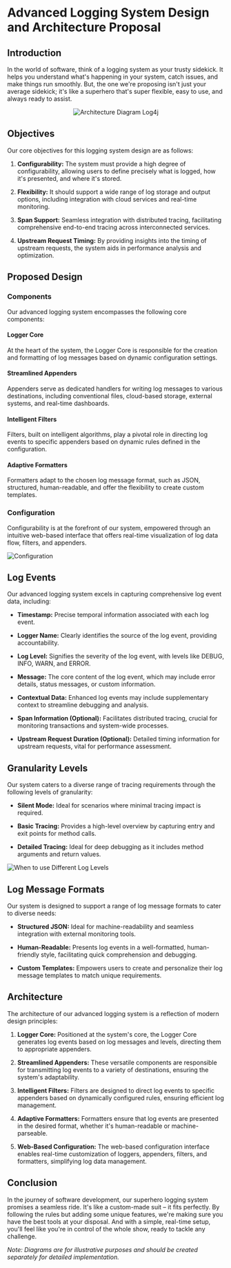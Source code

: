 # Advanced Logging System Design and Architecture Proposal

## Introduction

In the world of software, think of a logging system as your trusty sidekick. It helps you understand what's happening in your system, catch issues, and make things run smoothly. But, the one we're proposing isn't just your average sidekick; it's like a superhero that's super flexible, easy to use, and always ready to assist.

<p align="center">
  <img src="https://ducmanhphan.github.io/img/Log4j/1.x/Log4j-1-architecture.jpg" alt="Architecture Diagram Log4j"/>
</p>


## Objectives

Our core objectives for this logging system design are as follows:

1. **Configurability:** The system must provide a high degree of configurability, allowing users to define precisely what is logged, how it's presented, and where it's stored.

2. **Flexibility:** It should support a wide range of log storage and output options, including integration with cloud services and real-time monitoring.

3. **Span Support:** Seamless integration with distributed tracing, facilitating comprehensive end-to-end tracing across interconnected services.

4. **Upstream Request Timing:** By providing insights into the timing of upstream requests, the system aids in performance analysis and optimization.

## Proposed Design

### Components

Our advanced logging system encompasses the following core components:

#### Logger Core

At the heart of the system, the Logger Core is responsible for the creation and formatting of log messages based on dynamic configuration settings.


#### Streamlined Appenders

Appenders serve as dedicated handlers for writing log messages to various destinations, including conventional files, cloud-based storage, external systems, and real-time dashboards.


#### Intelligent Filters

Filters, built on intelligent algorithms, play a pivotal role in directing log events to specific appenders based on dynamic rules defined in the configuration.


#### Adaptive Formatters

Formatters adapt to the chosen log message format, such as JSON, structured, human-readable, and offer the flexibility to create custom templates.


### Configuration

Configurability is at the forefront of our system, empowered through an intuitive web-based interface that offers real-time visualization of log data flow, filters, and appenders.

![Configuration](diagrams/configuration.png)

## Log Events

Our advanced logging system excels in capturing comprehensive log event data, including:

- **Timestamp:** Precise temporal information associated with each log event.

- **Logger Name:** Clearly identifies the source of the log event, providing accountability.

- **Log Level:** Signifies the severity of the log event, with levels like DEBUG, INFO, WARN, and ERROR.

- **Message:** The core content of the log event, which may include error details, status messages, or custom information.

- **Contextual Data:** Enhanced log events may include supplementary context to streamline debugging and analysis.

- **Span Information (Optional):** Facilitates distributed tracing, crucial for monitoring transactions and system-wide processes.

- **Upstream Request Duration (Optional):** Detailed timing information for upstream requests, vital for performance assessment.

## Granularity Levels

Our system caters to a diverse range of tracing requirements through the following levels of granularity:

- **Silent Mode:** Ideal for scenarios where minimal tracing impact is required.

- **Basic Tracing:** Provides a high-level overview by capturing entry and exit points for method calls.

- **Detailed Tracing:** Ideal for deep debugging as it includes method arguments and return values.

![When to use Different Log Levels](https://i.stack.imgur.com/z5Fim.png)

## Log Message Formats

Our system is designed to support a range of log message formats to cater to diverse needs:

- **Structured JSON:** Ideal for machine-readability and seamless integration with external monitoring tools.

- **Human-Readable:** Presents log events in a well-formatted, human-friendly style, facilitating quick comprehension and debugging.

- **Custom Templates:** Empowers users to create and personalize their log message templates to match unique requirements.

## Architecture

The architecture of our advanced logging system is a reflection of modern design principles:

1. **Logger Core:** Positioned at the system's core, the Logger Core generates log events based on log messages and levels, directing them to appropriate appenders.

2. **Streamlined Appenders:** These versatile components are responsible for transmitting log events to a variety of destinations, ensuring the system's adaptability.

3. **Intelligent Filters:** Filters are designed to direct log events to specific appenders based on dynamically configured rules, ensuring efficient log management.

4. **Adaptive Formatters:** Formatters ensure that log events are presented in the desired format, whether it's human-readable or machine-parseable.

5. **Web-Based Configuration:** The web-based configuration interface enables real-time customization of loggers, appenders, filters, and formatters, simplifying log data management.

## Conclusion

In the journey of software development, our superhero logging system promises a seamless ride. It's like a custom-made suit – it fits perfectly. By following the rules but adding some unique features, we're making sure you have the best tools at your disposal. And with a simple, real-time setup, you'll feel like you're in control of the whole show, ready to tackle any challenge.

*Note: Diagrams are for illustrative purposes and should be created separately for detailed implementation.*

